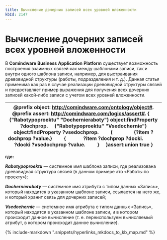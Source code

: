 ```yaml
---
title: Вычисление дочерних записей всех уровней вложенности
kbId: 2147
---
```


# Вычисление дочерних записей всех уровней вложенности

В **Comindware** **Business** **Application** **Platform** существует возможность построения взаимных связей как между шаблонами записи, так и внутри одного шаблона записи, например, для выстраивания древовидной структуры (работы, подразделения и т. д.). Данная статья применима как раз в случае реализации древовидной структуры связей и предоставляет пример выражения для получения всех дочерних записей какой-либо записи с учетом всех уровней вложенности.

| @prefix object: <http://comindware.com/ontology/object#>. @prefix assert: <http://comindware.com/logics/assert#>. {     ("Rabotypoproektu" "Dochernieraboty") object:findProperty ?dochprop.     ("Rabotypoproektu" "Vsedochernie") object:findProperty ?vsedochprop.         (                {?item ?dochprop ?value.}         {             ?item ?dochprop ?docki.             ?docki ?vsedochprop ?value.         }     )assert:union true } |
| --- |

**где:**

***Rabotypoproektu*** — системное имя шаблона записи, где реализована древовидная структура связей (в данном примере это «Работы по проекту»);

***Dochernieraboty*** — системное имя атрибута с типом данных «Запись», который находится в указанном шаблоне записи, ссылается на него же, и который хранит связь для дочерних записей;

***Vsedochernie*** — системное имя атрибута с типом данных «Запись», который находится в указанном шаблоне записи, и в котором происходит данное вычисление (т. е. переиспользуем вычисляемый атрибут, в котором происходит данное вычисление).

{% include-markdown ".snippets/hyperlinks_mkdocs_to_kb_map.md" %}
